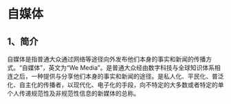 # 自媒体

## 1、简介
自媒体是指普通大众通过网络等途径向外发布他们本身的事实和新闻的传播方式。“自媒体”，英文为“We Media”。是普通大众经由数字科技与全球知识体系相连之后，一种提供与分享他们本身的事实和新闻的途径。是私人化、平民化、普泛化、自主化的传播者，以现代化、电子化的手段，向不特定的大多数或者特定的单个人传递规范性及非规范性信息的新媒体的总称。